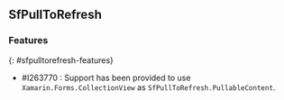 ## SfPullToRefresh

### Features
{: #sfpulltorefresh-features}
* \#I263770 : Support has been provided to use `Xamarin.Forms.CollectionView` as `SfPullToRefresh.PullableContent`.


